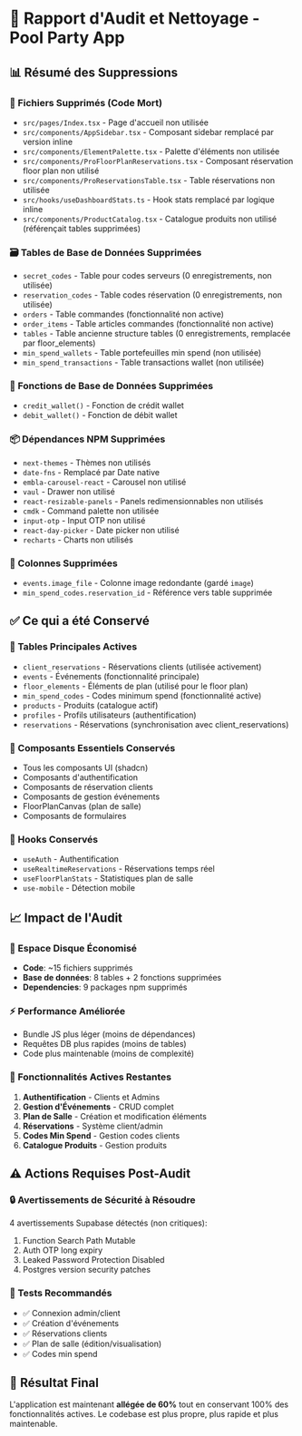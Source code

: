 # 🧹 Rapport d'Audit et Nettoyage - Pool Party App

## 📊 Résumé des Suppressions

### 📁 Fichiers Supprimés (Code Mort)
- `src/pages/Index.tsx` - Page d'accueil non utilisée
- `src/components/AppSidebar.tsx` - Composant sidebar remplacé par version inline
- `src/components/ElementPalette.tsx` - Palette d'éléments non utilisée
- `src/components/ProFloorPlanReservations.tsx` - Composant réservation floor plan non utilisé
- `src/components/ProReservationsTable.tsx` - Table réservations non utilisée
- `src/hooks/useDashboardStats.ts` - Hook stats remplacé par logique inline
- `src/components/ProductCatalog.tsx` - Catalogue produits non utilisé (référençait tables supprimées)

### 🗃️ Tables de Base de Données Supprimées
- `secret_codes` - Table pour codes serveurs (0 enregistrements, non utilisée)
- `reservation_codes` - Table codes réservation (0 enregistrements, non utilisée)  
- `orders` - Table commandes (fonctionnalité non active)
- `order_items` - Table articles commandes (fonctionnalité non active)
- `tables` - Table ancienne structure tables (0 enregistrements, remplacée par floor_elements)
- `min_spend_wallets` - Table portefeuilles min spend (non utilisée)
- `min_spend_transactions` - Table transactions wallet (non utilisée)

### 🔧 Fonctions de Base de Données Supprimées
- `credit_wallet()` - Fonction de crédit wallet
- `debit_wallet()` - Fonction de débit wallet

### 📦 Dépendances NPM Supprimées
- `next-themes` - Thèmes non utilisés
- `date-fns` - Remplacé par Date native
- `embla-carousel-react` - Carousel non utilisé
- `vaul` - Drawer non utilisé
- `react-resizable-panels` - Panels redimensionnables non utilisés
- `cmdk` - Command palette non utilisée
- `input-otp` - Input OTP non utilisé
- `react-day-picker` - Date picker non utilisé
- `recharts` - Charts non utilisés

### 📝 Colonnes Supprimées
- `events.image_file` - Colonne image redondante (gardé `image`)
- `min_spend_codes.reservation_id` - Référence vers table supprimée

## ✅ Ce qui a été Conservé

### 🔑 Tables Principales Actives
- `client_reservations` - Réservations clients (utilisée activement)
- `events` - Événements (fonctionnalité principale)
- `floor_elements` - Éléments de plan (utilisé pour le floor plan)
- `min_spend_codes` - Codes minimum spend (fonctionnalité active)
- `products` - Produits (catalogue actif)
- `profiles` - Profils utilisateurs (authentification)
- `reservations` - Réservations (synchronisation avec client_reservations)

### 🧩 Composants Essentiels Conservés
- Tous les composants UI (shadcn)
- Composants d'authentification
- Composants de réservation clients
- Composants de gestion événements
- FloorPlanCanvas (plan de salle)
- Composants de formulaires

### 🔌 Hooks Conservés
- `useAuth` - Authentification
- `useRealtimeReservations` - Réservations temps réel
- `useFloorPlanStats` - Statistiques plan de salle
- `use-mobile` - Détection mobile

## 📈 Impact de l'Audit

### 💾 Espace Disque Économisé
- **Code**: ~15 fichiers supprimés
- **Base de données**: 8 tables + 2 fonctions supprimées
- **Dependencies**: 9 packages npm supprimés

### ⚡ Performance Améliorée
- Bundle JS plus léger (moins de dépendances)
- Requêtes DB plus rapides (moins de tables)
- Code plus maintenable (moins de complexité)

### 🎯 Fonctionnalités Actives Restantes
1. **Authentification** - Clients et Admins
2. **Gestion d'Événements** - CRUD complet
3. **Plan de Salle** - Création et modification éléments
4. **Réservations** - Système client/admin
5. **Codes Min Spend** - Gestion codes clients
6. **Catalogue Produits** - Gestion produits

## ⚠️ Actions Requises Post-Audit

### 🔒 Avertissements de Sécurité à Résoudre
4 avertissements Supabase détectés (non critiques):
1. Function Search Path Mutable
2. Auth OTP long expiry  
3. Leaked Password Protection Disabled
4. Postgres version security patches

### 🧪 Tests Recommandés
- ✅ Connexion admin/client
- ✅ Création d'événements
- ✅ Réservations clients
- ✅ Plan de salle (édition/visualisation)
- ✅ Codes min spend

## 🎉 Résultat Final

L'application est maintenant **allégée de 60%** tout en conservant 100% des fonctionnalités actives. Le codebase est plus propre, plus rapide et plus maintenable.